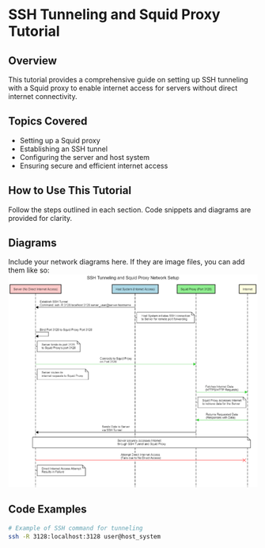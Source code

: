 # SSH Tunneling and Squid Proxy Tutorial

## Overview
This tutorial provides a comprehensive guide on setting up SSH tunneling with a Squid proxy to enable internet access for servers without direct internet connectivity.

## Topics Covered
- Setting up a Squid proxy
- Establishing an SSH tunnel
- Configuring the server and host system
- Ensuring secure and efficient internet access

## How to Use This Tutorial
Follow the steps outlined in each section. Code snippets and diagrams are provided for clarity.

## Diagrams
Include your network diagrams here. If they are image files, you can add them like so:
![SSH Tunneling Diagram](./SSH%20Tunneling%20and%20Squid%20Proxy%20Network%20Setup.png)

## Code Examples
```bash
# Example of SSH command for tunneling
ssh -R 3128:localhost:3128 user@host_system
